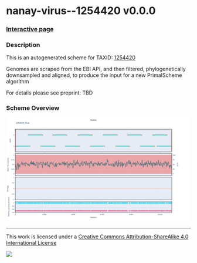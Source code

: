 # nanay-virus--1254420 v0.0.0

### [Interactive page](https://chrisgkent.github.io/schemes/nanay-virus--1254420-1000-v0.0.0)

### Description

This is an autogenerated scheme for TAXID: [1254420](https://www.ncbi.nlm.nih.gov/Taxonomy/Browser/wwwtax.cgi?mode=Info&id=1254420&lvl=3&lin=f&keep=1&srchmode=1&unlock)

Genomes are scraped from the EBI API, and then filtered, phylogenetically downsampled and aligned, to produce the input for a new PrimalScheme algorithm

For details please see preprint: TBD

### Scheme Overview

![Alt text](work/1254420_final.png '1254420_final.png')

------------------------------------------------------------------------

This work is licensed under a [Creative Commons Attribution-ShareAlike 4.0 International License](http://creativecommons.org/licenses/by-sa/4.0/) 

![](https://i.creativecommons.org/l/by-sa/4.0/88x31.png)